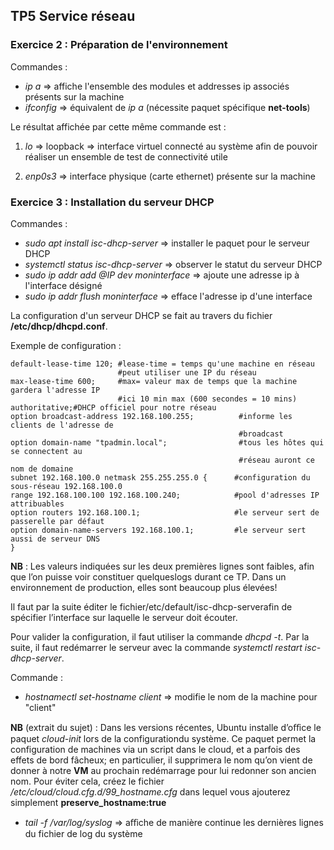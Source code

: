 ## TP5 Service réseau

### Exercice 2 : Préparation de l'environnement

Commandes : 

* *ip a* => affiche l'ensemble des modules et addresses ip associés présents sur la machine
* *ifconfig* => équivalent de *ip a* (nécessite paquet spécifique **net-tools**) 

Le résultat affichée par cette même commande est :

1. *lo* => loopback => interface virtuel connecté au système afin de pouvoir réaliser un ensemble de test de connectivité utile

2. *enp0s3* => interface physique (carte ethernet) présente sur la machine

### Exercice 3 : Installation du serveur DHCP

Commandes :

* *sudo apt install isc-dhcp-server*  => installer le paquet pour le serveur DHCP
* *systemctl status isc-dhcp-server*  => observer le statut du serveur DHCP
* *sudo ip addr add @IP dev moninterface*  => ajoute une adresse ip à l'interface désigné
* *sudo ip addr flush moninterface* => efface l'adresse ip d'une interface

La configuration d'un serveur DHCP se fait au travers du fichier **/etc/dhcp/dhcpd.conf**.

Exemple de configuration :

    default-lease-time 120; #lease-time = temps qu'une machine en réseau 
                            #peut utiliser une IP du réseau
    max-lease-time 600;     #max= valeur max de temps que la machine gardera l'adresse IP
                            #ici 10 min max (600 secondes = 10 mins)
    authoritative;#DHCP officiel pour notre réseau
    option broadcast-address 192.168.100.255;          #informe les clients de l'adresse de 
                                                       #broadcast
    option domain-name "tpadmin.local";                #tous les hôtes qui se connectent au
                                                       #réseau auront ce nom de domaine
    subnet 192.168.100.0 netmask 255.255.255.0 {      #configuration du sous-réseau 192.168.100.0
    range 192.168.100.100 192.168.100.240;            #pool d'adresses IP attribuables
    option routers 192.168.100.1;                     #le serveur sert de passerelle par défaut
    option domain-name-servers 192.168.100.1;         #le serveur sert aussi de serveur DNS
    }

**NB** : Les valeurs indiquées sur les deux premières lignes sont faibles, afin que l’on puisse voir constituer quelqueslogs durant ce TP. Dans un environnement de production, elles sont beaucoup plus élevées!

Il faut par la suite éditer le fichier/etc/default/isc-dhcp-serverafin de spécifier l’interface sur laquelle le serveur doit écouter.

Pour valider la configuration, il faut utiliser la commande *dhcpd -t*. Par la suite, il faut redémarrer le serveur avec la commande *systemctl restart isc-dhcp-server*.

Commande :

* *hostnamectl set-hostname client* => modifie le nom de la machine pour "client"

**NB** (extrait du sujet) : Dans les versions récentes, Ubuntu installe d’oﬀice le paquet *cloud-init* lors de la configurationdu système. Ce paquet permet la configuration de machines via un script dans le cloud, et a parfois des effets de bord fâcheux; en particulier, il supprimera le nom qu’on vient de donner à notre **VM** au prochain redémarrage pour lui redonner son ancien nom. Pour éviter cela, créez le fichier */etc/cloud/cloud.cfg.d/99_hostname.cfg* dans lequel vous ajouterez simplement **preserve_hostname:true**

* *tail -f /var/log/syslog* => aﬀiche de manière continue les dernières lignes du fichier de log du système







